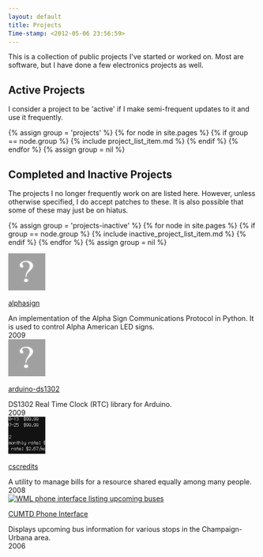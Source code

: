 ```yaml
---
layout: default
title: Projects
Time-stamp: <2012-05-06 23:56:59>
---
```


This is a collection of public projects I've started or worked on. Most are
software, but I have done a few electronics projects as well.

## Active Projects

I consider a project to be 'active' if I make semi-frequent updates to it and
use it frequently.

{% assign group = 'projects' %}
  {% for node in site.pages %}
    {% if group == node.group %}
{% include project_list_item.md %}
    {% endif %}
  {% endfor %}
{% assign group = nil %}

## Completed and Inactive Projects

The projects I no longer frequently work on are listed here. However, unless
otherwise specified, I do accept patches to these. It is also possible that
some of these may just be on hiatus.


{% assign group = 'projects-inactive' %}
  {% for node in site.pages %}
    {% if group == node.group %}
{% include inactive_project_list_item.md %}
    {% endif %}
  {% endfor %}
{% assign group = nil %}


<div class="project">
  <div class="project-icon image left">
    <a href="/projects/alphasign"
    title="alphasign"><img src="/static/images/questionmark.png" width="75"
    height="75" alt="alphasign" /></a>
  </div>

  <a href="/projects/alphasign" class="project-link">alphasign</a>

  <div class="project-desc">
    An implementation of the Alpha Sign Communications Protocol in Python. It
    is used to control Alpha American LED signs.
  </div>

  <div class="project-activity meta">
    2009
  </div>
</div>


<div class="project">
  <div class="project-icon image left">
    <a href="/projects/arduino-ds1302"
    title="arduino-ds1302"><img src="/static/images/questionmark.png"
    width="75" height="75" alt="arduino-ds1302" /></a>
  </div>

  <a href="/projects/arduino-ds1302" class="project-link">arduino-ds1302</a>

  <div class="project-desc">
    DS1302 Real Time Clock (RTC) library for Arduino.
  </div>

  <div class="project-activity meta">
    2009
  </div>
</div>


<div class="project">
  <div class="project-icon image left">
    <a href="/projects/cscredits"
    title="cscredits"><img src="/projects/cscredits/cscredits.png" width="75"
    height="75" alt="cscredits" /></a>
  </div>

  <a href="/projects/cscredits" class="project-link">cscredits</a>

  <div class="project-desc">
    A utility to manage bills for a resource shared equally among many people.
  </div>

  <div class="project-activity meta">
    2008
  </div>
</div>


<div class="project">
  <div class="project-icon image left">
    <a href="/projects/cumtd"
    title="cumtd">
      <img src="http://farm6.static.flickr.com/5129/5299728290_a11173930f_s.jpg"
      width="75" height="75" alt="WML phone interface listing upcoming buses"
      /></a>
  </div>

  <a href="/projects/cumtd" class="project-link">CUMTD Phone Interface</a>

  <div class="project-desc">
    Displays upcoming bus information for various stops in the Champaign-Urbana
    area.
  </div>

  <div class="project-activity meta">
    2006
  </div>
</div>
